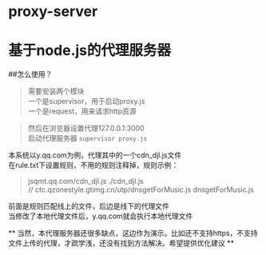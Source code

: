# proxy-server

# 基于node.js的代理服务器

##怎么使用？
>需要安装两个模块   
一个是supervisor，用于启动proxy.js  
一个是request，用来请求http资源   

>然后在浏览器设置代理127.0.0.1:3000   
启动代理服务器 `supervisor proxy.js`    


本系统以y.qq.com为例，代理其中的一个cdn_djl.js文件   
在rule.txt下设置规则，不用的规则注释掉，规则示例：    
>jsqmt.qq.com/cdn_djl.js ./cdn_djl.js   
// ctc.qzonestyle.gtimg.cn/utp/dnsgetForMusic.js dnsgetForMusic.js    

前面是规则匹配线上的文件，后边是线下的代理文件      
当修改了本地代理文件后，y.qq.com就会执行本地代理文件

** 当然，本代理服务器还很多缺点，这边作为演示。比如还不支持https，不支持文件上传的代理，才疏学浅，还没有找到方法解决。希望提供优化建议 **

